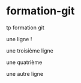 # formation-git
tp formation git 

une ligne !

une troisième ligne

une quatrième 

une autre ligne 
